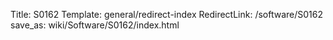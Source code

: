 Title: S0162
Template: general/redirect-index
RedirectLink: /software/S0162
save_as: wiki/Software/S0162/index.html